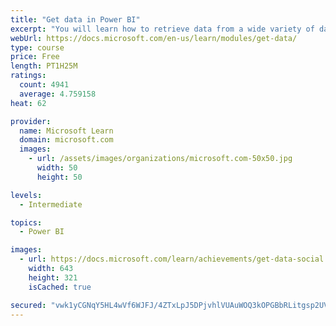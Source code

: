 ```yaml
---
title: "Get data in Power BI"
excerpt: "You will learn how to retrieve data from a wide variety of data sources, including Microsoft Excel, relational databases, and NoSQL data stores. You will also learn how to improve performance while retrieving data."
webUrl: https://docs.microsoft.com/en-us/learn/modules/get-data/
type: course
price: Free
length: PT1H25M
ratings:
  count: 4941
  average: 4.759158
heat: 62

provider:
  name: Microsoft Learn
  domain: microsoft.com
  images:
    - url: /assets/images/organizations/microsoft.com-50x50.jpg
      width: 50
      height: 50

levels:
  - Intermediate

topics:
  - Power BI

images:
  - url: https://docs.microsoft.com/learn/achievements/get-data-social.png
    width: 643
    height: 321
    isCached: true

secured: "vwk1yCGNqY5HL4wVf6WJFJ/4ZTxLpJ5DPjvhlVUAuWOQ3kOPGBbRLitgsp2UVOxgRLhD6A3bUo81R7boUmlUBBDJia7CbMEFkmd1dRrRYo9VdWnSJjbqM38r4SON/xbg80z4eXszpdC+xhY1kEubGOdk/RTjRDv8h3L1lsnoxklSdIlG0trTNov6rFoP1Pzpf0a0/OmHElzZBlCSY5gBr7nERX7FdCYMIit9dVmB6gcF1zz437yrvhDUelZTUtIkpT3HzTtfiDgaDPAfhLjNpgoHqlPAoIWQXjln6UvU8yQ/gfqrE7p9eCJjJzCzyTO1gsyGCiDW60Vtq7O/VIjOGxOe3DM6uwxLwBAJwjJI3l+/2qMqwHOx5mVSSsB3nxDrOx2nUibRI1AjiF0aUlwWJSCaxHOBC6Ur/CZHnwtcV+M=;ZyoxWfwbIg4ClzfYTI6qMQ=="
---
```


